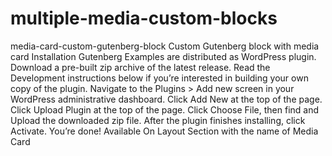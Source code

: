 # multiple-media-custom-blocks
media-card-custom-gutenberg-block  Custom Gutenberg block with media card Installation Gutenberg Examples are distributed as WordPress plugin.      Download a pre-built zip archive of the latest release.     Read the Development instructions below if you’re interested in building your own copy of the plugin.     Navigate to the Plugins > Add new screen in your WordPress administrative dashboard.     Click Add New at the top of the page.     Click Upload Plugin at the top of the page.     Click Choose File, then find and Upload the downloaded zip file.     After the plugin finishes installing, click Activate.     You’re done!     Available On Layout Section with the name of Media Card
